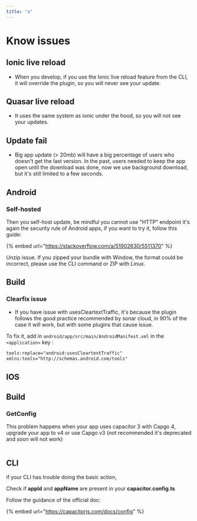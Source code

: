 ```yaml
---
title: "a"
---
```

# Know issues

## Ionic live reload

* When you develop, if you use the Ionic live reload feature from the CLI, it will override the plugin, so you will never see your update.

## Quasar live reload

* It uses the same system as ionic under the hood, so you will not see your updates.

## Update fail

* Big app update (> 20mb) will have a big percentage of users who doesn't get the last version.  In the past, users needed to keep the app open until the download was done, now we use background download, but it's still limited to a few seconds.

## Android

### Self-hosted

Then you self-host update, be mindful you cannot use "HTTP" endpoint it's again the security rule of Android apps, if you want to try it, follow this guide:

{% embed url="https://stackoverflow.com/a/51902630/5511370" %}

Unzip issue. If you zipped your bundle with Window, the format could be incorrect, please use the CLI command or ZIP with Linux.

## Build

### Clearfix issue

* If you have issue with usesCleartextTraffic, it's because the plugin follows the good practice recommended by sonar cloud, in 90% of the case it will work, but with some plugins that cause issue.

To fix it, add in `android/app/src/main/AndroidManifest.xml` in the `<application>` key :

```xml
tools:replace="android:usesCleartextTraffic"
xmlns:tools="http://schemas.android.com/tools"
```

## IOS

## Build

### GetConfig

This problem happens when your app uses capacitor 3 with Capgo 4, upgrade your app to v4 or use Capgo v3 (not recommended it's deprecated and soon will not work)

<figure><img src="../.gitbook/assets/issue_get_config.png" alt=""><figcaption></figcaption></figure>

## CLI

if your CLI has trouble doing the basic action,

Check if **appId** and **appName** are present in your **capacitor.config.ts**

Follow the guidance of the official doc:

{% embed url="https://capacitorjs.com/docs/config" %}
